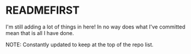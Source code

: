 # READMEFIRST
I'm still adding a lot of things in here! In no way does what I've committed mean that is all I have done.


 

NOTE: Constantly updated to keep at the top of the repo list.


